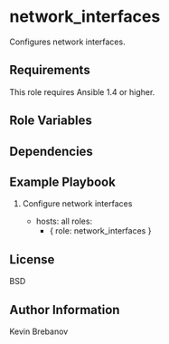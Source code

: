 network_interfaces
==================

Configures network interfaces.

Requirements
------------

This role requires Ansible 1.4 or higher.

Role Variables
--------------

Dependencies
------------

Example Playbook
----------------

1) Configure network interfaces

    - hosts: all
      roles:
         - { role: network_interfaces }

License
-------

BSD

Author Information
------------------

Kevin Brebanov
